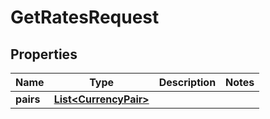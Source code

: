 

# GetRatesRequest


## Properties

Name | Type | Description | Notes
------------ | ------------- | ------------- | -------------
**pairs** | [**List&lt;CurrencyPair&gt;**](CurrencyPair.md) |  | 




